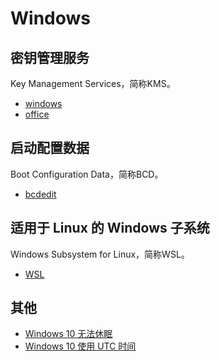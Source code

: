 # Windows

## 密钥管理服务

Key Management Services，简称KMS。

- [windows](./KMS/windows.md)
- [office](./KMS/office.md)

## 启动配置数据

Boot Configuration Data，简称BCD。

- [bcdedit](./BCD/bcdedit.md)

## 适用于 Linux 的 Windows 子系统

Windows Subsystem for Linux，简称WSL。

- [WSL](./WSL/WSL.md)

## 其他

- [Windows 10 无法休眠](./win10_can't_sleep.md)
- [Windows 10 使用 UTC 时间](./win10_use_utc.md)